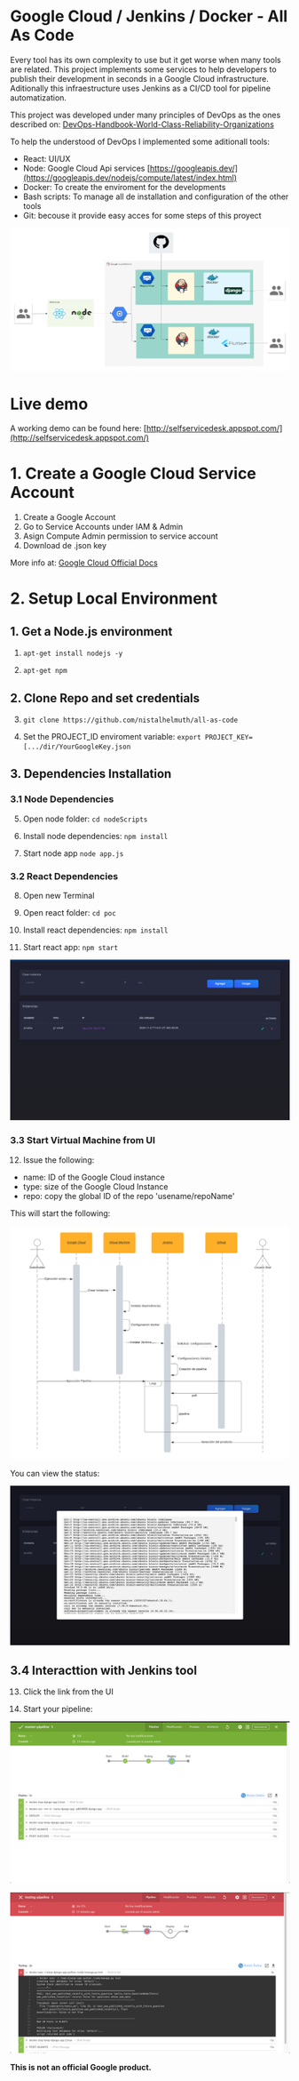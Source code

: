
# Google Cloud / Jenkins / Docker - All As Code

Every tool has its own complexity to use but it get worse when many tools are related. This project implements some services to help developers to publish their development in seconds in a Google Cloud infrastructure. Aditionally this infraestructure uses Jenkins as a CI/CD tool for pipeline automatization.

This project was developed under many principles of DevOps as the ones described on: [DevOps-Handbook-World-Class-Reliability-Organizations](https://www.amazon.com/DevOps-Handbook-World-Class-Reliability-Organizations/dp/1942788002)

To help the understood of DevOps I implemented some aditionall tools:

* React: UI/UX
* Node: Google Cloud Api services [https://googleapis.dev/](https://googleapis.dev/nodejs/compute/latest/index.html)
* Docker: To create the enviroment for the developments
* Bash scripts: To manage all de installation and configuration of the other tools
* Git: becouse it provide easy acces for some steps of this proyect


![Arquitectura](https://github.com/nistalhelmuth/all-as-code/blob/master/screens/Arquitectura.png "Architecture")


# Live demo

A working demo can be found here: [http://selfservicedesk.appspot.com/](http://selfservicedesk.appspot.com/)

# 1. Create a Google Cloud Service Account

1. Create a Google Account
2. Go to Service Accounts under IAM & Admin
3. Asign Compute Admin permission to service account
4. Download de .json key

More info at: [Google Cloud Official Docs](https://cloud.google.com/iam/docs/creating-managing-service-accounts)


# 2. Setup Local Environment

## 1. Get a Node.js environment

1. `apt-get install nodejs -y`

2. `apt-get npm`

## 2. Clone Repo and set credentials

3. `git clone https://github.com/nistalhelmuth/all-as-code`

4. Set the PROJECT_ID enviroment variable: `export PROJECT_KEY=[.../dir/YourGoogleKey.json`

## 3. Dependencies Installation
### 3.1 Node Dependencies

5. Open node folder: `cd nodeScripts`

6. Install node dependencies: `npm install`

7. Start node app `node app.js`

### 3.2 React Dependencies

8. Open new Terminal

9. Open react folder: `cd poc`

10. Install react dependencies: `npm install`

11. Start react app: `npm start`

![UI](https://github.com/nistalhelmuth/all-as-code/blob/master/screens/UI.png "UI")

### 3.3 Start Virtual Machine from UI

12. Issue the following:

* name: ID of the Google Cloud instance 
* type: size of the Google Cloud Instance
* repo: copy the global ID of the repo 'usename/repoName'

This will start the following:

![Flujo](https://github.com/nistalhelmuth/all-as-code/blob/master/screens/Flujo.png "Flujo")

You can view the status:

![Status](https://github.com/nistalhelmuth/all-as-code/blob/master/screens/status.png "Status")

## 3.4 Interacttion with Jenkins tool

13. Click the link from the UI

12. Start your pipeline:

![PipelineGreen](https://github.com/nistalhelmuth/all-as-code/blob/master/screens/greenPipeline.png "green Pipeline")

![PipelineRed](https://github.com/nistalhelmuth/all-as-code/blob/master/screens/redPipeline.png "red Pipeline")

**This is not an official Google product.**
